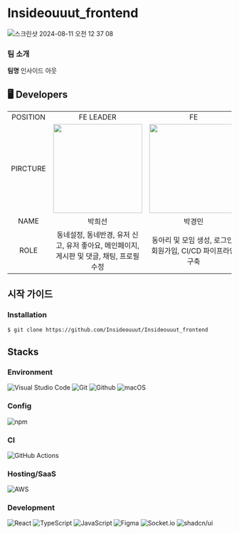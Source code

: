 # Insideouuut_frontend

  ![스크린샷 2024-08-11 오전 12 37 08](https://github.com/user-attachments/assets/cdaa1674-3616-4276-b4b4-ce2ae1be0e8d)


### 팀 소개

<b>팀명</b> 인사이드 아웃

<h2>🖥️ Developers </h2>
  <div align='center'>
  <table>
    
  <tr>
    <td align="center">POSITION</td>
    <td align="center">FE LEADER</td>
    <td align="center">FE</td>
    <td align="center">FE</td>
  </tr>
   <tr>
     <td align="center">PIRCTURE</td>
    <td align="center"><a href="https://github.com/heesunee"><img src="https://avatars.githubusercontent.com/heesunee" width="200px; style="vertical-align:top" alt=""/>
    <td align="center"><a href="https://github.com/gangmin2"><img src="https://avatars.githubusercontent.com/gangmin2" width="200px; style="vertical-align:top" alt=""/>
    <td align="center"><a href="https://github.com/JoohwanLeeJJang"><img src="https://avatars.githubusercontent.com/JoohwanLeeJJang" width="200px; style="vertical-align:top" alt=""/>
  </tr>
           <tr>
             <td align="center">NAME</td>
    <td align="center">박희선</td>
    <td align="center">박경민</td>
    <td align="center">이주환</td>
    </tr>
          <tr>
            <td align="center">ROLE</td>
    <td align="center">동네설정, 동네반경, 유저 신고, 유저 좋아요, 메인페이지, 게시판 및 댓글, 채팅, 프로필 수정</td>
    <td align="center">동아리 및 모임 생성, 로그인, 회원가입, CI/CD 파이프라인 구축</td>
    <td align="center">동아리 및 모임 정보 수정, 참여, 관리자 기능, 동아리 내 모임 생성</td>
    </tr>
    </table>
  </div>

      
## 시작 가이드

### Installation

```bash
$ git clone https://github.com/Insideouuut/Insideouuut_frontend
```

## Stacks

### Environment

![Visual Studio Code](https://img.shields.io/badge/Visual%20Studio%20Code-007ACC?style=for-the-badge&logo=Visual%20Studio%20Code&logoColor=white)
![Git](https://img.shields.io/badge/Git-F05032?style=for-the-badge&logo=Git&logoColor=white)
![Github](https://img.shields.io/badge/GitHub-181717?style=for-the-badge&logo=GitHub&logoColor=white)
![macOS](https://img.shields.io/badge/mac%20os-000000?style=for-the-badge&logo=macos&logoColor=F0F0F0)

### Config

![npm](https://img.shields.io/badge/npm-CB3837?style=for-the-badge&logo=npm&logoColor=white)

### CI
![GitHub Actions](https://img.shields.io/badge/github%20actions-%232671E5.svg?style=for-the-badge&logo=githubactions&logoColor=white)

### Hosting/SaaS
![AWS](https://img.shields.io/badge/AWS-%23FF9900.svg?style=for-the-badge&logo=amazon-aws&logoColor=white)

### Development

![React](https://img.shields.io/badge/React-20232A?style=for-the-badge&logo=react&logoColor=61DAFB)
![TypeScript](https://img.shields.io/badge/typescript-%23007ACC.svg?style=for-the-badge&logo=typescript&logoColor=white)
![JavaScript](https://img.shields.io/badge/JavaScript-F7DF1E?style=for-the-badge&logo=Javascript&logoColor=white)
![Figma](https://img.shields.io/badge/figma-%23F24E1E.svg?style=for-the-badge&logo=figma&logoColor=white)
![Socket.io](https://img.shields.io/badge/Socket.io-black?style=for-the-badge&logo=socket.io&badgeColor=010101)
![shadcn/ui](https://img.shields.io/badge/shadcn/ui-black?style=for-the-badge&logo=shadcn/ui&badgeColor=000000)
